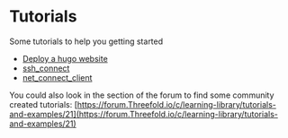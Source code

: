 
# Tutorials

Some tutorials to help you getting started

- [Deploy a hugo website](tutorial_hugo_website_advanced)
- [ssh_connect](ssh_connect)
- [net_connect_client](net_connect_client)


You could also look in the section of the forum to find some community created tutorials: [https://forum.Threefold.io/c/learning-library/tutorials-and-examples/21](https://forum.Threefold.io/c/learning-library/tutorials-and-examples/21)

